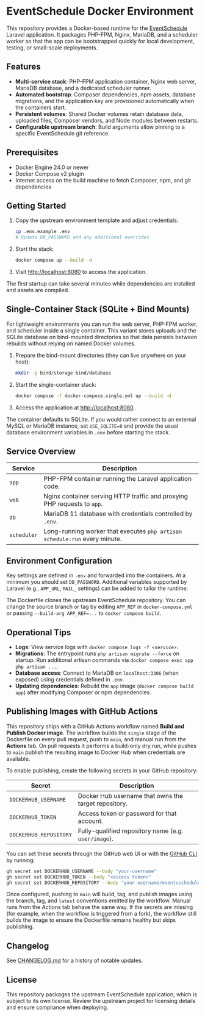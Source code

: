 # EventSchedule Docker Environment

This repository provides a Docker-based runtime for the [EventSchedule](https://github.com/eventschedule/eventschedule) Laravel application. It packages PHP-FPM, Nginx, MariaDB, and a scheduler worker so that the app can be bootstrapped quickly for local development, testing, or small-scale deployments.

## Features

- **Multi-service stack**: PHP-FPM application container, Nginx web server, MariaDB database, and a dedicated scheduler runner.
- **Automated bootstrap**: Composer dependencies, npm assets, database migrations, and the application key are provisioned automatically when the containers start.
- **Persistent volumes**: Shared Docker volumes retain database data, uploaded files, Composer vendors, and Node modules between restarts.
- **Configurable upstream branch**: Build arguments allow pinning to a specific EventSchedule git reference.

## Prerequisites

- Docker Engine 24.0 or newer
- Docker Compose v2 plugin
- Internet access on the build machine to fetch Composer, npm, and git dependencies

## Getting Started

1. Copy the upstream environment template and adjust credentials:
   ```bash
   cp .env.example .env
   # Update DB_PASSWORD and any additional overrides
   ```
2. Start the stack:
   ```bash
   docker compose up --build -d
   ```
3. Visit [http://localhost:8080](http://localhost:8080) to access the application.

The first startup can take several minutes while dependencies are installed and assets are compiled.

## Single-Container Stack (SQLite + Bind Mounts)

For lightweight environments you can run the web server, PHP-FPM worker, and scheduler inside a single container. This variant
stores uploads and the SQLite database on bind-mounted directories so that data persists between rebuilds without relying on
named Docker volumes.

1. Prepare the bind-mount directories (they can live anywhere on your host):
   ```bash
   mkdir -p bind/storage bind/database
   ```
2. Start the single-container stack:
   ```bash
   docker compose -f docker-compose.single.yml up --build -d
   ```
3. Access the application at [http://localhost:8080](http://localhost:8080).

The container defaults to SQLite. If you would rather connect to an external MySQL or MariaDB instance, set `USE_SQLITE=0` and
provide the usual database environment variables in `.env` before starting the stack.

## Service Overview

| Service    | Description                                                                 |
|------------|-----------------------------------------------------------------------------|
| `app`      | PHP-FPM container running the Laravel application code.                     |
| `web`      | Nginx container serving HTTP traffic and proxying PHP requests to `app`.    |
| `db`       | MariaDB 11 database with credentials controlled by `.env`.                  |
| `scheduler`| Long-running worker that executes `php artisan schedule:run` every minute.  |

## Environment Configuration

Key settings are defined in `.env` and forwarded into the containers. At a minimum you should set `DB_PASSWORD`. Additional variables supported by Laravel (e.g., `APP_URL`, `MAIL_` settings) can be added to tailor the runtime.

The Dockerfile clones the upstream EventSchedule repository. You can change the source branch or tag by editing `APP_REF` in `docker-compose.yml` or passing `--build-arg APP_REF=...` to `docker compose build`.

## Operational Tips

- **Logs**: View service logs with `docker compose logs -f <service>`.
- **Migrations**: The entrypoint runs `php artisan migrate --force` on startup. Run additional artisan commands via `docker compose exec app php artisan ...`.
- **Database access**: Connect to MariaDB on `localhost:3306` (when exposed) using credentials defined in `.env`.
- **Updating dependencies**: Rebuild the `app` image (`docker compose build app`) after modifying Composer or npm dependencies.

## Publishing Images with GitHub Actions

This repository ships with a GitHub Actions workflow named **Build and Publish
Docker image**. The workflow builds the `single` stage of the Dockerfile on
every pull request, push to `main`, and manual run from the **Actions** tab. On
pull requests it performs a build-only dry run, while pushes to `main` publish
the resulting image to Docker Hub when credentials are available.

To enable publishing, create the following secrets in your GitHub repository:

| Secret                 | Description                                           |
|------------------------|-------------------------------------------------------|
| `DOCKERHUB_USERNAME`   | Docker Hub username that owns the target repository. |
| `DOCKERHUB_TOKEN`      | Access token or password for that account.           |
| `DOCKERHUB_REPOSITORY` | Fully-qualified repository name (e.g. `user/image`). |

You can set these secrets through the GitHub web UI or with the
[GitHub CLI](https://cli.github.com/) by running:

```bash
gh secret set DOCKERHUB_USERNAME --body "your-username"
gh secret set DOCKERHUB_TOKEN --body "<access token>"
gh secret set DOCKERHUB_REPOSITORY --body "your-username/eventsschedule"
```

Once configured, pushing to `main` will build, tag, and publish images using the
branch, tag, and `latest` conventions emitted by the workflow. Manual runs from
the Actions tab behave the same way. If the secrets are missing (for example,
when the workflow is triggered from a fork), the workflow still builds the
image to ensure the Dockerfile remains healthy but skips publishing.

## Changelog

See [CHANGELOG.md](CHANGELOG.md) for a history of notable updates.

## License

This repository packages the upstream EventSchedule application, which is subject to its own license. Review the upstream project for licensing details and ensure compliance when deploying.
